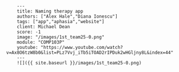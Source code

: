 
        ---
        title: Naming therapy app
        authors: ["Alex Hale","Diana Ionescu"]
        tags: ["app","aphasia","website"]
        client: Michael Dean
        score: -1
        image: "/images/1st_team25-0.png"
        module: "COMP103P"
        youtube: "https://www.youtube.com/watch?v=Ax8O6tzW8b0&list=PLz7Vvj_iTb5iTOAD2rIPDuk2wHGljny8L&index=44"
        ---
        ![]({{ site.baseurl }}/images/1st_team25-0.png)